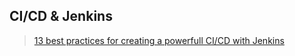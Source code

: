 

## CI/CD & Jenkins

> [13 best practices for creating a powerfull CI/CD with Jenkins](./jenkins/jenkins.html)
